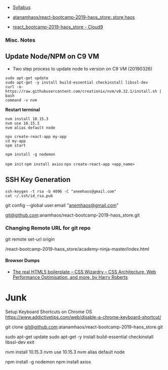 * [Syllabus](https://onedrive.live.com/view.aspx?resid=239C684D9B08E8F0!868&ithint=file%2cdocx&app=Word&authkey=!AP_hGlehGsmG5G8)

* [atanamhaos/react-bootcamp-2019-haos_store: store haos](https://github.com/atanamhaos/react-bootcamp-2019-haos_store)
* [react_bootcamp-2019-haos_store - Cloud9](https://ide.c9.io/benjaminhaos/react_bootcamp-2019-haos_store-r2)


### Misc. Notes

## Update Node/NPM on C9 VM

* Two step process to update node to version on C9 VM (20190326)

```
sudo apt-get update
sudo apt-get -y install build-essential checkinstall libssl-dev
curl -o- https://raw.githubusercontent.com/creationix/nvm/v0.32.1/install.sh | bash
command -v nvm
```
**Restart terminal**

```
nvm install 10.15.3
nvm use 10.15.3
nvm alias default node
```

```
npx create-react-app my-app
cd my-app
npm start
```


```
npm install -g nodemon
```


`npm init`
`npm install axios`
`npx create-react-app <app_name>`


## SSH Key Generation

```
ssh-keygen -t rsa -b 4096 -C "anemhaos@gmail.com"
cat ~/.ssh/id_rsa.pub
```
git config --global user.email "anemhaos@gmail.com"

git@github.com:anamhaos/react-bootcamp-2019-haos_store.git

### Changing Remote URL for git repo

git remote set-url origin <url>

/react-bootcamp-2019-haos_store/academy-ninja-master/index.html

#### Browser Dumps

* [The real HTML5 boilerplate – CSS Wizardry – CSS Architecture, Web Performance Optimisation, and more, by Harry Roberts](https://csswizardry.com/2011/01/the-real-html5-boilerplate/)

# Junk

Setup Keyboard Shortcuts on Chrome OS 
https://www.addictivetips.com/web/disable-a-chrome-keyboard-shortcut/

git clone git@github.com:atanamhaos/react-bootcamp-2019-haos_store.git

sudo apt-get update
sudo apt-get -y install build-essential checkinstall libssl-dev
exit

nvm install 10.15.3
nvm use 10.15.3
nvm alias default node

npm install -g nodemon
npm install axios

